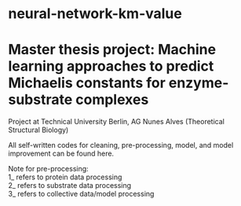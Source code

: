 # neural-network-km-value

# <b>Master thesis project: Machine learning approaches to predict Michaelis constants for enzyme-substrate complexes</b>

Project at Technical University Berlin, AG Nunes Alves (Theoretical Structural Biology)

All self-written codes for cleaning, pre-processing, model, and model improvement can be found here.

Note for pre-processing: <br>
1_ refers to protein data processing<br>
2_ refers to substrate data processing<br>
3_ refers to collective data/model processing<br>
